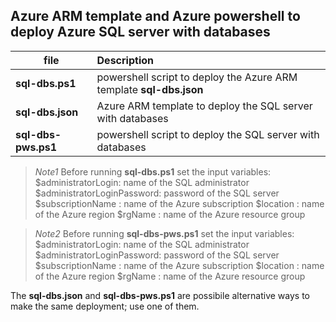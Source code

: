 <properties
pageTitle= 'Azure ARM template and Azure powershell to deploy Azure SQL server with databases'
description= "Azure ARM template and Azure powershell to deploy Azure SQL server with databases"
documentationcenter: na
services="networking"
documentationCenter="na"
authors="fabferri"
manager=""
editor=""/>

<tags
   ms.service="configuration-Example-Azure"
   ms.devlang="na"
   ms.topic="article"
   ms.tgt_pltfrm="na"
   ms.workload="na"
   ms.date="19/02/2020"
   ms.author="fabferri" />

## Azure ARM template and Azure powershell to deploy Azure SQL server with databases


| file                | Description                                                         |
| ------------------- |:--------------------------------------------------------------------|
| **sql-dbs.ps1**     | powershell script to deploy the Azure ARM template  **sql-dbs.json**|
| **sql-dbs.json**    | Azure ARM template to deploy the SQL server with databases          |
| **sql-dbs-pws.ps1** | powershell script to deploy the SQL server with databases           |

> *Note1*
> Before running **sql-dbs.ps1** set the input variables:
> $administratorLogin: name of the SQL administrator
> $administratorLoginPassword: password of the SQL server
> $subscriptionName : name of the Azure subscription
> $location         : name of the Azure region
> $rgName           : name of the Azure resource group
>

> *Note2*
> Before running **sql-dbs-pws.ps1** set the input variables:
> $administratorLogin: name of the SQL administrator
> $administratorLoginPassword: password of the SQL server
> $subscriptionName : name of the Azure subscription
> $location         : name of the Azure region
> $rgName           : name of the Azure resource group
>

The  **sql-dbs.json** and **sql-dbs-pws.ps1** are possibile alternative ways to make the same deployment; use one of them.

<!--Image References-->

<!--Link References-->

